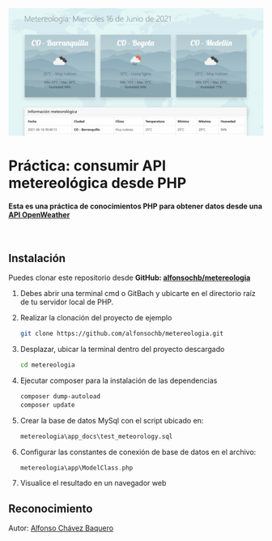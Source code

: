 ![Mi repositorio GitHub](https://github.com/alfonsochb/metereologia/blob/master/public/img/screen.png)

# Práctica: consumir API metereológica desde PHP
#### Esta es una práctica de conocimientos PHP para obtener datos desde una [API OpenWeather](https://openweathermap.org/)
<br>


## Instalación
Puedes clonar este repositorio desde <b>GitHub: </b>[<b>alfonsochb/metereologia</b>](https://github.com/alfonsochb/metereologia)

1. Debes abrir una terminal cmd o GitBach y ubicarte en el directorio raíz de tu servidor local de PHP.

2. Realizar la clonación del proyecto de ejemplo
    ```bash
    git clone https://github.com/alfonsochb/metereologia.git
    ```

3. Desplazar, ubicar la terminal dentro del proyecto descargado
    ```bash
    cd metereologia
    ```

4. Ejecutar composer para la instalación de las dependencias
    ```bash
    composer dump-autoload
    composer update
    ```
5. Crear la base de datos MySql con el script ubicado en:
    ```txt
    metereologia\app_docs\test_meteorology.sql
    ```

6. Configurar las constantes de conexión de base de datos en el archivo:
    ```php
    metereologia\app\ModelClass.php
    ```
	
7. Visualice el resultado en un navegador web

## Reconocimiento
Autor: [Alfonso Chávez Baquero](https://github.com/alfonsochb?target=_blank)
